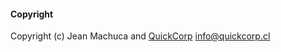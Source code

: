 #### Copyright

Copyright (c) Jean Machuca and [QuickCorp](https://quickcorp.org) <info@quickcorp.cl>
